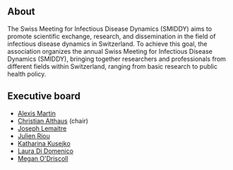 ## About

The Swiss Meeting for Infectious Disease Dynamics (SMIDDY) aims to promote scientific exchange, research, and dissemination in the field of infectious disease dynamics in Switzerland. To achieve this goal, the association organizes the annual Swiss Meeting for Infectious Disease Dynamics (SMIDDY), bringing together researchers and professionals from different fields within Switzerland, ranging from basic research to public health policy.

## Executive board

- [Alexis Martin](https://www.swisstph.ch/en/staff/profile/people/alexis-martin/)
- [Christian Althaus](https://www.ispm.unibe.ch/about_us/staff/althaus_christian/index_eng.html) (chair)
- [Joseph Lemaitre](https://github.com/jcblemai)
- [Julien Riou](https://www.unisante.ch/fr/formation-recherche/annuaire-chercheurs/chercheur/riou-julien)
- [Katharina Kusejko](https://www.usz.ch/team/katharina-kusejko/)
- [Laura Di Domenico](https://www.ispm.unibe.ch/about_us/staff/di_domenico_laura/index_eng.html)
- [Megan O'Driscoll](https://meganodris.github.io)
